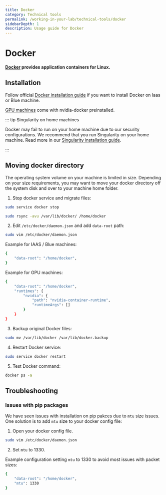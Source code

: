 ```yaml
---
title: Docker
category: Technical tools
permalink: /working-in-your-lab/technical-tools/docker
sidebarDepth: 1
description: Usage guide for Docker
---
```


# Docker

**[Docker](https://docs.docker.com/engine/install/ubuntu/) provides application containers for Linux.**

## Installation

Follow official [Docker installation guide](https://docs.docker.com/engine/install/ubuntu/) if you want to install Docker on Iaas or Blue machine.

[GPU machines](/working-in-your-lab/technical-tools/gpu/) come with nvidia-docker preinstalled.

::: tip Singularity on home machines

Docker may fail to run on your home machine due to our security configurations. We recommend that you run Singularity on your home machine. Read more in our [Singularity installation guide](/working-in-your-lab/technical-tools/singularity/).

:::

## Moving docker directory

The operating system volume on your machine is limited in size. Depending on your size requirements, you may want to move your docker directory off the system disk and over to your machine home folder.

1. Stop docker service and migrate files:

```bash
sudo service docker stop

sudo rsync -avu /var/lib/docker/ /home/docker
```

2. Edit `/etc/docker/daemon.json` and add `data-root` path:

```bash
sudo vim /etc/docker/daemon.json
```

Example for IAAS / Blue machines:

```bash
{
    "data-root": "/home/docker",
}
```

Example for GPU machines:

```bash
{
    "data-root": "/home/docker",
    "runtimes": {
        "nvidia": {
            "path": "nvidia-container-runtime",
            "runtimeArgs": []
        }
    }
}
```

3. Backup original Docker files:

```bash
sudo mv /var/lib/docker /var/lib/docker.backup
```

4. Restart Docker service:

```bash
sudo service docker restart
```

5. Test Docker command:

```bash
docker ps -a
```

## Troubleshooting

### Issues with pip packages

We have seen issues with installation on pip pakces due to `mtu` size issues. One solution is to add `mtu` size to your docker config file: 

1. Open your docker config file.

```bash
sudo vim /etc/docker/daemon.json
```

2. Set `mtu` to 1330.

Example configuration setting `mtu` to 1330 to avoid most issues with packet sizes:

```bash
{
    "data-root": "/home/docker",
    "mtu": 1330
}
```

